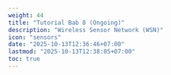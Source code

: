 ```yaml
---
weight: 44
title: "Tutorial Bab 8 (Ongoing)"
description: "Wireless Sensor Network (WSN)"
icon: "sensors"
date: "2025-10-13T12:36:46+07:00"
lastmod: "2025-10-13T12:38:05+07:00"
toc: true
---
```

